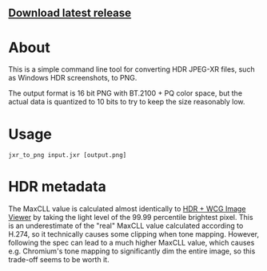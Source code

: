 ## [Download latest release](https://github.com/ledoge/jxr_to_png/releases/latest/download/release.zip)

# About
This is a simple command line tool for converting HDR JPEG-XR files, such as Windows HDR screenshots, to PNG.

The output format is 16 bit PNG with BT.2100 + PQ color space, but the actual data is quantized to 10 bits to try to keep the size reasonably low.

# Usage
```
jxr_to_png input.jxr [output.png]
```

# HDR metadata
The MaxCLL value is calculated almost identically to [HDR + WCG Image Viewer](https://github.com/13thsymphony/HDRImageViewer) by taking the light level of the 99.99 percentile brightest pixel. This is an underestimate of the "real" MaxCLL value calculated according to H.274, so it technically causes some clipping when tone mapping. However, following the spec can lead to a much higher MaxCLL value, which causes e.g. Chromium's tone mapping to significantly dim the entire image, so this trade-off seems to be worth it.
